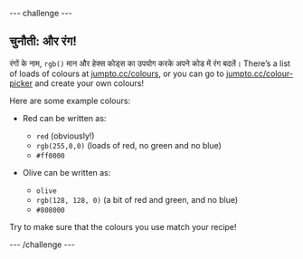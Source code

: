 \--- challenge \---

## चुनौती: और रंग!

रंगों के नाम, `rgb()` मान और हेक्स कोड्स का उपयोग करके अपने कोड में रंग बदलें। There’s a list of loads of colours at <a href="http://jumpto.cc/colours" target="_blank">jumpto.cc/colours</a>, or you can go to <a href="http://jumpto.cc/colour-picker" target="_blank">jumpto.cc/colour-picker</a> and create your own colours!

Here are some example colours:

+ Red can be written as:
    
    + `red` (obviously!)
    + `rgb(255,0,0)` (loads of red, no green and no blue)
    + `#ff0000`

+ Olive can be written as:
    
    + `olive`
    + `rgb(128, 128, 0)` (a bit of red and green, and no blue)
    + `#808000`

Try to make sure that the colours you use match your recipe!

\--- /challenge \---
